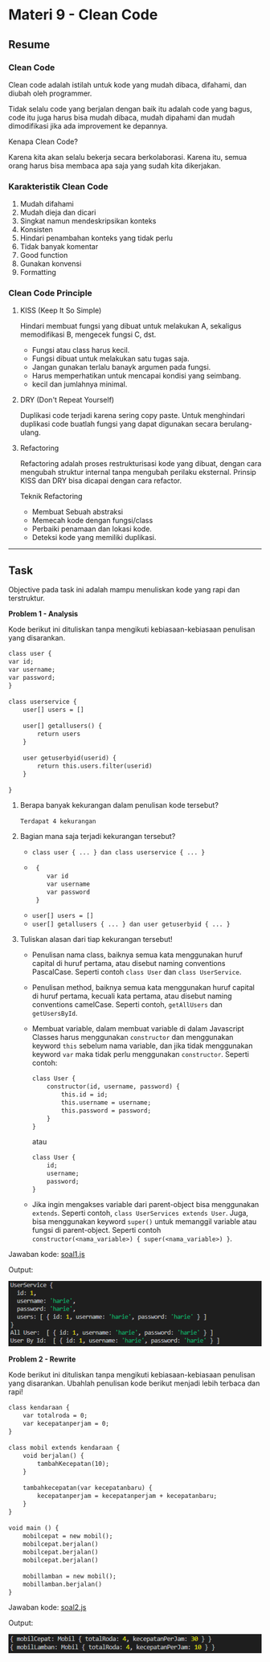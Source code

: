 # Materi 9 - Clean Code

## Resume

### Clean Code

Clean code adalah istilah untuk kode yang mudah dibaca, difahami, dan diubah oleh programmer.

Tidak selalu code yang berjalan dengan baik itu adalah code yang bagus, code itu juga harus bisa mudah dibaca, mudah dipahami dan mudah dimodifikasi jika ada improvement ke depannya.

Kenapa Clean Code?

Karena kita akan selalu bekerja secara berkolaborasi. Karena itu, semua orang harus bisa membaca apa saja yang sudah kita dikerjakan.

### Karakteristik Clean Code

1. Mudah difahami
2. Mudah dieja dan dicari
3. Singkat namun mendeskripsikan konteks
4. Konsisten
5. Hindari penambahan konteks yang tidak perlu
6. Tidak banyak komentar
7. Good function
8. Gunakan konvensi
9. Formatting

### Clean Code Principle

1. KISS (Keep It So Simple)

   Hindari membuat fungsi yang dibuat untuk melakukan A, sekaligus memodifikasi B, mengecek fungsi C, dst.

   - Fungsi atau class harus kecil.
   - Fungsi dibuat untuk melakukan satu tugas saja.
   - Jangan gunakan terlalu banayk argumen pada fungsi.
   - Harus memperhatikan untuk mencapai kondisi yang seimbang.
   - kecil dan jumlahnya minimal.

2. DRY (Don't Repeat Yourself)

   Duplikasi code terjadi karena sering copy paste. Untuk menghindari duplikasi code buatlah fungsi yang dapat digunakan secara berulang-ulang.

3. Refactoring

   Refactoring adalah proses restrukturisasi kode yang dibuat, dengan cara mengubah struktur internal tanpa mengubah perilaku eksternal. Prinsip KISS dan DRY bisa dicapai dengan cara refactor.

   Teknik Refactoring

   - Membuat Sebuah abstraksi
   - Memecah kode dengan fungsi/class
   - Perbaiki penamaan dan lokasi kode.
   - Deteksi kode yang memiliki duplikasi.

---

## Task

Objective pada task ini adalah mampu menuliskan kode yang rapi dan terstruktur.

**Problem 1 - Analysis**

Kode berikut ini dituliskan tanpa mengikuti kebiasaan-kebiasaan penulisan yang disarankan.

```
class user {
var id;
var username;
var password;
}

class userservice {
    user[] users = []

    user[] getallusers() {
        return users
    }

    user getuserbyid(userid) {
        return this.users.filter(userid)
    }

}
```

1. Berapa banyak kekurangan dalam penulisan kode tersebut?

   `Terdapat 4 kekurangan`

2. Bagian mana saja terjadi kekurangan tersebut?

   - `class user { ... } dan class userservice { ... }`
   - ```
      {
         var id
         var username
         var password
      }
     ```
   - `user[] users = []`
   - `user[] getallusers { ... } dan user getuserbyid { ... }`

3. Tuliskan alasan dari tiap kekurangan tersebut!

   - Penulisan nama class, baiknya semua kata menggunakan huruf capital di huruf pertama, atau disebut naming conventions PascalCase. Seperti contoh `class User` dan `class UserService`.
   - Penulisan method, baiknya semua kata menggunakan huruf capital di huruf pertama, kecuali kata pertama, atau disebut naming conventions camelCase. Seperti contoh, `getAllUsers` dan `getUsersById`.
   - Membuat variable, dalam membuat variable di dalam Javascript Classes harus menggunakan `constructor` dan menggunakan keyword `this` sebelum nama variable, dan jika tidak menggunakan keyword `var` maka tidak perlu menggunakan `constructor`. Seperti contoh:

     ```
     class User {
         constructor(id, username, password) {
             this.id = id;
             this.username = username;
             this.password = password;
         }
     }

     ```

     atau

     ```
     class User {
         id;
         username;
         password;
     }
     ```

   - Jika ingin mengakses variable dari parent-object bisa menggunakan `extends`. Seperti contoh, `class UserServices extends User`. Juga, bisa menggunakan keyword `super()` untuk memanggil variable atau fungsi di parent-object. Seperti contoh `constructor(<nama_variable>) { super(<nama_variable>) }`.

Jawaban kode: [soal1.js](./praktikum/soal1.js)

Output:

![soal1.png](./screenshot/soal1.png)

**Problem 2 - Rewrite**

Kode berikut ini dituliskan tanpa mengikuti kebiasaan-kebiasaan penulisan yang disarankan. Ubahlah penulisan kode berikut menjadi lebih terbaca dan rapi!

```
class kendaraan {
    var totalroda = 0;
    var kecepatanperjam = 0;
}

class mobil extends kendaraan {
    void berjalan() {
        tambahKecepatan(10);
    }

    tambahkecepatan(var kecepatanbaru) {
        kecepatanperjam = kecepatanperjam + kecepatanbaru;
    }
}

void main () {
    mobilcepat = new mobil();
    mobilcepat.berjalan()
    mobilcepat.berjalan()
    mobilcepat.berjalan()

    mobillamban = new mobil();
    mobillamban.berjalan()
}
```

Jawaban kode: [soal2.js](./praktikum/soal2.js)

Output:

![soal2.png](./screenshot/soal2.png)
